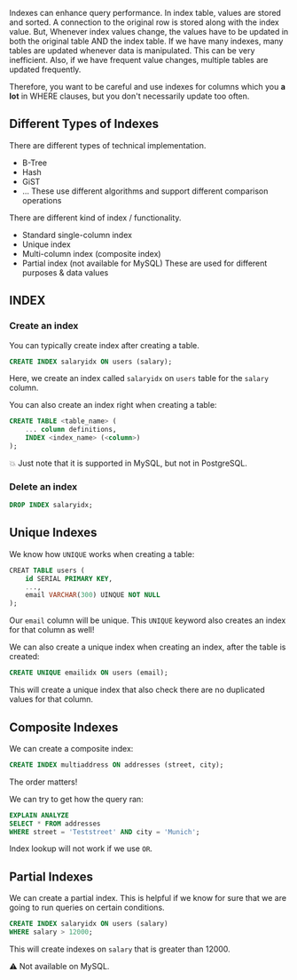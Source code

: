 
Indexes can enhance query performance.
In index table, values are stored and sorted. A connection to the original row is stored along with the index value.
But, Whenever index values change, the values have to be updated in both the original table AND the index table.
If we have many indexes, many tables are updated whenever data is manipulated. This can be very inefficient.
Also, if we have frequent value changes, multiple tables are updated frequently.

Therefore, you want to be careful and use indexes for columns which you **a lot** in WHERE clauses, but you don't necessarily update too often.

## Different Types of Indexes

There are different types of technical implementation.
- B-Tree
- Hash
- GiST
- ...
These use different algorithms and support different comparison operations

There are different kind of index / functionality.
- Standard single-column index
- Unique index
- Multi-column index (composite index)
- Partial index (not available for MySQL)
These are used for different purposes & data values

## INDEX

### Create an index

You can typically create index after creating a table.
```sql
CREATE INDEX salaryidx ON users (salary);
```
Here, we create an index called `salaryidx` on `users` table for the `salary` column.

You can also create an index right when creating a table:
```sql
CREATE TABLE <table_name> (
	... column definitions,
	INDEX <index_name> (<column>)
);
```
💥 Just note that it is supported in MySQL, but not in PostgreSQL.

### Delete an index

```sql
DROP INDEX salaryidx;
```

## Unique Indexes

We know how `UNIQUE` works when creating a table:
```sql
CREAT TABLE users (
	id SERIAL PRIMARY KEY,
	...,
	email VARCHAR(300) UINQUE NOT NULL
);
```
Our `email` column will be unique.
This `UNIQUE` keyword also creates an index for that column as well!

We can also create a unique index when creating an index, after the table is created:
```sql
CREATE UNIQUE emailidx ON users (email);
```
This will create a unique index that also check there are no duplicated values for that column.

## Composite Indexes

We can create a composite index:
```sql
CREATE INDEX multiaddress ON addresses (street, city);
```
The order matters!

We can try to get how the query ran:
```sql
EXPLAIN ANALYZE
SELECT * FROM addresses
WHERE street = 'Teststreet' AND city = 'Munich';
```
Index lookup will not work if we use `OR`.

## Partial Indexes

We can create a partial index.
This is helpful if we know for sure that we are going to run queries on certain conditions.

```sql
CREATE INDEX salaryidx ON users (salary)
WHERE salary > 12000;
```
This will create indexes on `salary` that is greater than 12000.

⚠️ Not available on MySQL.